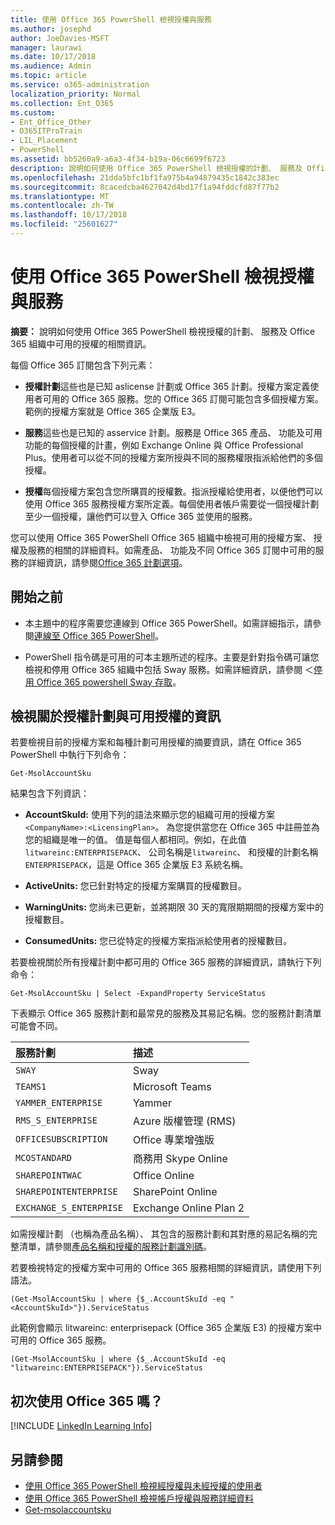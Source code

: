 ```yaml
---
title: 使用 Office 365 PowerShell 檢視授權與服務
ms.author: josephd
author: JoeDavies-MSFT
manager: laurawi
ms.date: 10/17/2018
ms.audience: Admin
ms.topic: article
ms.service: o365-administration
localization_priority: Normal
ms.collection: Ent_O365
ms.custom:
- Ent_Office_Other
- O365ITProTrain
- LIL_Placement
- PowerShell
ms.assetid: bb5260a9-a6a3-4f34-b19a-06c6699f6723
description: 說明如何使用 Office 365 PowerShell 檢視授權的計劃、 服務及 Office 365 組織中可用的授權的相關資訊。
ms.openlocfilehash: 21dda5bfc1bf1fa975b4a94879435c1842c383ec
ms.sourcegitcommit: 8cacedcba4627042d4bd17f1a94fddcfd87f77b2
ms.translationtype: MT
ms.contentlocale: zh-TW
ms.lasthandoff: 10/17/2018
ms.locfileid: "25601627"
---
```

# <a name="view-licenses-and-services-with-office-365-powershell"></a>使用 Office 365 PowerShell 檢視授權與服務

**摘要：** 說明如何使用 Office 365 PowerShell 檢視授權的計劃、 服務及 Office 365 組織中可用的授權的相關資訊。
  
每個 Office 365 訂閱包含下列元素：

- **授權計劃**這些也是已知 aslicense 計劃或 Office 365 計劃。授權方案定義使用者可用的 Office 365 服務。您的 Office 365 訂閱可能包含多個授權方案。範例的授權方案就是 Office 365 企業版 E3。
    
- **服務**這些也是已知的 asservice 計劃。服務是 Office 365 產品、 功能及可用功能的每個授權的計畫，例如 Exchange Online 與 Office Professional Plus。使用者可以從不同的授權方案所授與不同的服務權限指派給他們的多個授權。
    
- **授權**每個授權方案包含您所購買的授權數。指派授權給使用者，以便他們可以使用 Office 365 服務授權方案所定義。每個使用者帳戶需要從一個授權計劃至少一個授權，讓他們可以登入 Office 365 並使用的服務。
    
您可以使用 Office 365 PowerShell Office 365 組織中檢視可用的授權方案、 授權及服務的相關的詳細資料。如需產品、 功能及不同 Office 365 訂閱中可用的服務的詳細資訊，請參閱[Office 365 計劃選項](https://go.microsoft.com/fwlink/p/?LinkId=691147)。

## <a name="before-you-begin"></a>開始之前

- 本主題中的程序需要您連線到 Office 365 PowerShell。如需詳細指示，請參閱[連線至 Office 365 PowerShell](connect-to-office-365-powershell.md)。
    
- PowerShell 指令碼是可用的可本主題所述的程序。主要是針對指令碼可讓您檢視和停用 Office 365 組織中包括 Sway 服務。如需詳細資訊，請參閱 ＜[停用 Office 365 powershell Sway 存取](disable-access-to-sway-with-office-365-powershell.md)。
    
## <a name="view-information-about-licensing-plans-and-the-available-licenses"></a>檢視關於授權計劃與可用授權的資訊

若要檢視目前的授權方案和每種計劃可用授權的摘要資訊，請在 Office 365 PowerShell 中執行下列命令：
  
```
Get-MsolAccountSku
```

結果包含下列資訊：
  
- **AccountSkuId:** 使用下列的語法來顯示您的組織可用的授權方案`<CompanyName>:<LicensingPlan>`。 _<CompanyName>_ 為您提供當您在 Office 365 中註冊並為您的組織是唯一的值。_<LicensingPlan>_ 值是每個人都相同。例如，在此值`litwareinc:ENTERPRISEPACK`、 公司名稱是`litwareinc`、 和授權的計劃名稱`ENTERPRISEPACK`，這是 Office 365 企業版 E3 系統名稱。
    
- **ActiveUnits:** 您已針對特定的授權方案購買的授權數目。
    
- **WarningUnits:** 您尚未已更新，並將期限 30 天的寬限期期間的授權方案中的授權數目。
    
- **ConsumedUnits:** 您已從特定的授權方案指派給使用者的授權數目。
    
若要檢視關於所有授權計劃中都可用的 Office 365 服務的詳細資訊，請執行下列命令：
  
```
Get-MsolAccountSku | Select -ExpandProperty ServiceStatus
```

下表顯示 Office 365 服務計劃和最常見的服務及其易記名稱。您的服務計劃清單可能會不同。 
  
|**服務計劃**|**描述**|
|:-----|:-----|
| `SWAY` <br/> |Sway  <br/> |
| `TEAMS1` <br/> |Microsoft Teams  <br/> |
| `YAMMER_ENTERPRISE` <br/> |Yammer  <br/> |
| `RMS_S_ENTERPRISE` <br/> |Azure 版權管理 (RMS)  <br/> |
| `OFFICESUBSCRIPTION` <br/> |Office 專業增強版  <br/> |
| `MCOSTANDARD` <br/> |商務用 Skype Online  <br/> |
| `SHAREPOINTWAC` <br/> |Office Online  <br/> |
| `SHAREPOINTENTERPRISE` <br/> |SharePoint Online  <br/> |
| `EXCHANGE_S_ENTERPRISE` <br/> |Exchange Online Plan 2  <br/> |
   
如需授權計劃 （也稱為產品名稱）、 其包含的服務計劃和其對應的易記名稱的完整清單，請參閱[產品名稱和授權的服務計劃識別碼](https://docs.microsoft.com/azure/active-directory/users-groups-roles/licensing-service-plan-reference)。

若要檢視特定的授權方案中可用的 Office 365 服務相關的詳細資訊，請使用下列語法。
  
```
(Get-MsolAccountSku | where {$_.AccountSkuId -eq "<AccountSkuId>"}).ServiceStatus
```

此範例會顯示 litwareinc: enterprisepack (Office 365 企業版 E3) 的授權方案中可用的 Office 365 服務。
  
```
(Get-MsolAccountSku | where {$_.AccountSkuId -eq "litwareinc:ENTERPRISEPACK"}).ServiceStatus
```

## <a name="new-to-office-365"></a>初次使用 Office 365 嗎？

[!INCLUDE [LinkedIn Learning Info](../common/office/linkedin-learning-info.md)]
   
## <a name="see-also"></a>另請參閱

- [使用 Office 365 PowerShell 檢視經授權與未經授權的使用者](view-licensed-and-unlicensed-users-with-office-365-powershell.md)
- [使用 Office 365 PowerShell 檢視帳戶授權與服務詳細資料](view-account-license-and-service-details-with-office-365-powershell.md)
- [Get-msolaccountsku](https://go.microsoft.com/fwlink/p/?LinkId=691549)

